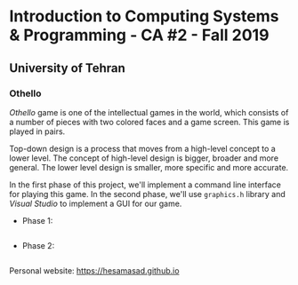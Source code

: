 # Introduction to Computing Systems & Programming - CA #2 - Fall 2019
## University of Tehran
### Othello

*Othello* game is one of the intellectual games in the world, which consists of a number of pieces with two colored faces and a game screen. This game is played in pairs.

Top-down design is a process that moves from a high-level concept to a lower level. The concept of high-level design is bigger, broader and more general. The lower level design is smaller, more specific and more accurate.

In the first phase of this project, we'll implement a command line interface for playing this game. In the second phase, we'll use `graphics.h` library and *Visual Studio* to implement a GUI for our game.

* Phase 1:
<img src=''>

* Phase 2:
<img src=''>

 
Personal website: https://hesamasad.github.io
